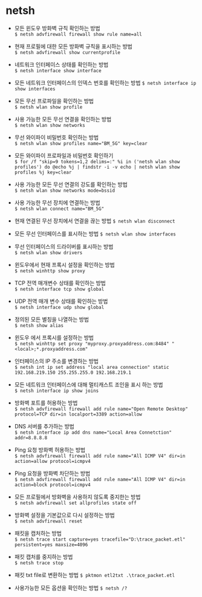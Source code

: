 
# netsh

* 모든 윈도우 방화벽 규칙 확인하는 방법   
`$ netsh advfirewall firewall show rule name=all`

* 현재 프로필에 대한 모든 방화벽 규칙을 표시하는 방법   
`$ netsh advfirewall show currentprofile`

* 네트워크 인터페이스 상태를 확인하는 방법   
`$ netsh interface show interface`

* 모든 네트워크 인터페이스의 인덱스 번호를 확인하는 방법
`$ netsh interface ip show interfaces`

* 모든 무선 프로파일을 확인하는 방법   
`$ netsh wlan show profile`

* 사용 가능한 모든 무선 연결을 확인하는 방법   
`$ netsh wlan show networks`

* 무선 와이파이 비밀번호 확인하는 방법  
`$ netsh wlan show profiles name="BM_5G" key=clear`

* 모든 와이파이 프로파일과 비밀번호 확인하기  
`$ for /f "skip=9 tokens=1,2 delims=:" %i in ('netsh wlan show profiles') do @echo %j | findstr -i -v echo | netsh wlan show profiles %j key=clear`

* 사용 가능한 모든 무선 연결의 강도를 확인하는 방법  
`$ netsh wlan show networks mode=bssid`

* 사용 가능한 무선 장치에 연결하는 방법  
`$ netsh wlan connect name="BM_5G"`

* 현재 연결된 무선 장치에서 연결을 끊는 방법
`$ netsh wlan disconnect`

* 모든 무선 인터페이스를 표시하는 방법
`$ netsh wlan show interfaces`

* 무선 인터페이스의 드라이버를 표시하는 방법  
`$ netsh wlan show drivers`

* 윈도우에서 현재 프록시 설정을 확인하는 방법  
`$ netsh winhttp show proxy`

* TCP 전역 매개변수 상태를 확인하는 방법  
`$ netsh interface tcp show global`

* UDP 전역 매개 변수 상태를 확인하는 방법  
`$ netsh interface udp show global`

* 정의된 모든 별칭을 나열하는 방법  
`$ netsh show alias`

* 윈도우 에서 프록시를 설정하는 방법  
`$ netsh winhttp set proxy "myproxy.proxyaddress.com:8484" "<local>;*.proxyaddress.com"`

* 인터페이스의 IP 주소를 변경하는 방법  
`$ netsh int ip set address "local area connection" static 192.168.219.150 255.255.255.0 192.168.219.1`

* 모든 네트워크 인터페이스에 대해 멀티캐스트 조인을 표시 하는 방법  
`$ netsh interface ip show joins`

* 방화벽 포트를 허용하는 방법  
`$ netsh advfirewall firewall add rule name="Open Remote Desktop" protocol=TCP dir=in localport=3389 action=allow`

* DNS 서버를 추가하는 방법  
`$ netsh interface ip add dns name="Local Area Connetction" addr=8.8.8.8`

* Ping 요청 방화벽 허용하는 방법   
`$ netsh advfirewall firewall add rule name="All ICMP V4" dir=in action=allow protocol=icmpv4`

* Ping 요청을 방화벽 차단하는 방법  
`$ netsh advfirewall firewall add rule name="All ICMP V4" dir=in action=block protocol=icmpv4`

* 모든 프로필에서 방화벽을 사용하지 않도록 중지한는 방법  
`$ netsh advfirewall set allprofiles state off`

* 방화벽 설정을 기본값으로 다시 설정하는 방법  
`$ netsh advfirewall reset`

* 패킷을 캡처하는 방법  
`$ netsh trace start capture=yes tracefile="D:\trace_packet.etl" persistent=yes maxsize=4096`

* 패킷 캡처를 중지하는 방법  
`$ netsh trace stop`

* 패킷 txt  file로 변환하는 방법 
`$ pktmon etl2txt .\trace_packet.etl`

* 사용가능한 모든 옵션을 확인하는 방법
`$ netsh /?`


